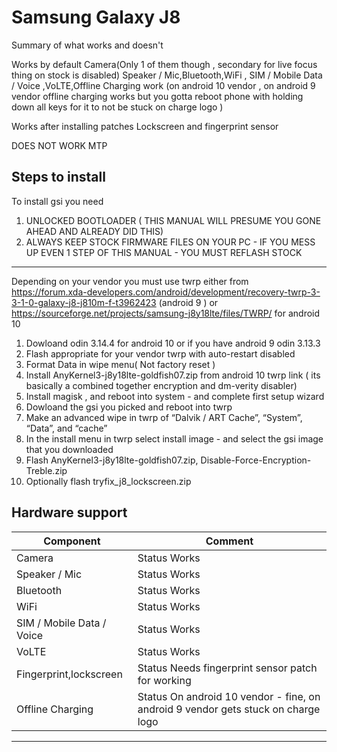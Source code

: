 # Samsung Galaxy J8

Summary of what works and doesn't

Works by default
Camera(Only 1 of them though , secondary for live focus thing on stock is disabled)
Speaker / Mic,Bluetooth,WiFi , SIM / Mobile Data / Voice ,VoLTE,Offline Charging work (on android 10 vendor , on android 9 vendor offline charging works but you gotta reboot phone with holding down all keys for it to not be stuck on charge logo )

Works after installing patches
Lockscreen and fingerprint sensor

DOES NOT WORK
MTP

## Steps to install
To install gsi you need 
1. UNLOCKED BOOTLOADER ( THIS MANUAL WILL PRESUME YOU GONE AHEAD AND ALREADY DID THIS)
2. ALWAYS KEEP STOCK FIRMWARE FILES ON YOUR PC - IF YOU MESS UP EVEN 1 STEP OF THIS MANUAL - YOU MUST REFLASH STOCK
___
Depending on your vendor you must use twrp either from https://forum.xda-developers.com/android/development/recovery-twrp-3-3-1-0-galaxy-j8-j810m-f-t3962423 (android 9 ) or https://sourceforge.net/projects/samsung-j8y18lte/files/TWRP/ for android 10
1. Dowloand odin 3.14.4 for android 10 or if you have android 9 odin 3.13.3
2. Flash appropriate for your vendor twrp with auto-restart disabled
3. Format Data in wipe menu( Not factory reset )
4. Install AnyKernel3-j8y18lte-goldfish07.zip from android 10 twrp link ( its basically a combined together encryption and dm-verity disabler)
5. Install magisk , and reboot into system - and complete first setup wizard
6. Dowloand the gsi you picked and reboot into twrp
7. Make an advanced wipe in twrp of   “Dalvik / ART Cache”, “System”, “Data”, and “cache”
8. In the install menu in twrp select install image - and select the gsi image that you  downloaded 
9. Flash AnyKernel3-j8y18lte-goldfish07.zip, Disable-Force-Encryption-Treble.zip
10. Optionally flash tryfix_j8_lockscreen.zip


## Hardware support

| Component                 |      Comment                                                   |
|---------------------------|----------------------------------------------------------------|
| Camera                    | Status   Works                                                      |
| Speaker / Mic             | Status   Works                                                 |
| Bluetooth                 | Status   Works                                                 |
| WiFi                      | Status   Works                                                 |
| SIM / Mobile Data / Voice | Status   Works                                                 |
| VoLTE                     | Status   Works                                                 |
| Fingerprint,lockscreen    | Status   Needs fingerprint sensor patch for working            |
| Offline Charging          | Status   On android 10 vendor - fine, on android 9 vendor gets  stuck on charge logo        |                                           
---